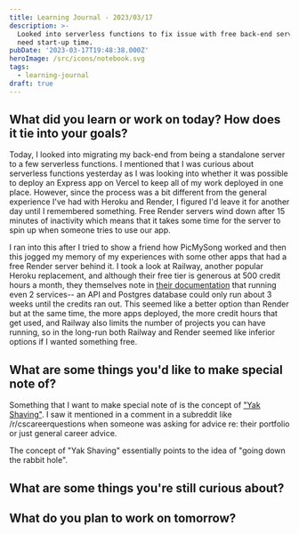 ```yaml
---
title: Learning Journal - 2023/03/17
description: >-
  Looked into serverless functions to fix issue with free back-end services that
  need start-up time.
pubDate: '2023-03-17T19:48:38.000Z'
heroImage: /src/icons/notebook.svg
tags:
  - learning-journal
draft: true
---
```


## What did you learn or work on today? How does it tie into your goals?

Today, I looked into migrating my back-end from being a standalone server to a few serverless functions. I mentioned that I was curious about serverless functions yesterday as I was looking into whether it was possible to deploy an Express app on Vercel to keep all of my work deployed in one place. However, since the process was a bit different from the general experience I've had with Heroku and Render, I figured I'd leave it for another day until I remembered something. Free Render servers wind down after 15 minutes of inactivity which means that it takes some time for the server to spin up when someone tries to use our app.

I ran into this after I tried to show a friend how PicMySong worked and then this jogged my memory of my experiences with some other apps that had a free Render server behind it. I took a look at Railway, another popular Heroku replacement, and although their free tier is generous at 500 credit hours a month, they themselves note in [their documentation](https://docs.railway.app/reference/plans#execution-time-limit "") that running even 2 services-- an API and Postgres database could only run about 3 weeks until the credits ran out. This seemed like a better option than Render but at the same time, the more apps deployed, the more credit hours that get used, and Railway also limits the number of projects you can have running, so in the long-run both Railway and Render seemed like inferior options if I wanted something free.

## What are some things you'd like to make special note of?

Something that I want to make special note of is the concept of ["Yak Shaving"](https://americanexpress.io/yak-shaving/). I saw it mentioned in a comment in a subreddit like /r/cscareerquestions when someone was asking for advice re: their portfolio or just general career advice.

The concept of "Yak Shaving" essentially points to the idea of "going down the rabbit hole". 

## What are some things you're still curious about?

## What do you plan to work on tomorrow?
